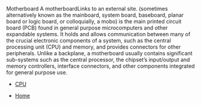 Motherboard
A motherboardLinks to an external site. (sometimes alternatively known as the mainboard, system board, baseboard, planar board or logic board, or colloquially, a mobo) is the main printed circuit board (PCB) found in general 
purpose microcomputers and other expandable systems. It holds and allows communication between many of the crucial electronic components of a system, such as the central processing unit (CPU) and memory, and provides 
connectors for other peripherals. Unlike a backplane, a motherboard usually contains significant sub-systems such as the central processor, the chipset’s input/output and memory controllers, interface connectors, and other 
components integrated for general purpose use.


* [CPU](CPU.md)


* [Home](README.md)
